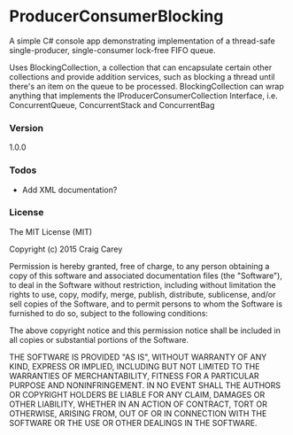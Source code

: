 # ProducerConsumerBlocking

A simple C# console app demonstrating implementation of a thread-safe single-producer, single-consumer lock-free FIFO queue.

Uses BlockingCollection<T>, a collection that can encapsulate certain other collections and provide addition services, such as blocking a thread until there's an item on the queue to be processed.
BlockingCollection<T> can wrap anything that implements the IProducerConsumerCollection<T> Interface, i.e. ConcurrentQueue, ConcurrentStack and ConcurrentBag

### Version
1.0.0

### Todos

 - Add XML documentation?

### License

The MIT License (MIT)

Copyright (c) 2015 Craig Carey

Permission is hereby granted, free of charge, to any person obtaining a copy
of this software and associated documentation files (the "Software"), to deal
in the Software without restriction, including without limitation the rights
to use, copy, modify, merge, publish, distribute, sublicense, and/or sell
copies of the Software, and to permit persons to whom the Software is
furnished to do so, subject to the following conditions:

The above copyright notice and this permission notice shall be included in
all copies or substantial portions of the Software.

THE SOFTWARE IS PROVIDED "AS IS", WITHOUT WARRANTY OF ANY KIND, EXPRESS OR
IMPLIED, INCLUDING BUT NOT LIMITED TO THE WARRANTIES OF MERCHANTABILITY,
FITNESS FOR A PARTICULAR PURPOSE AND NONINFRINGEMENT. IN NO EVENT SHALL THE
AUTHORS OR COPYRIGHT HOLDERS BE LIABLE FOR ANY CLAIM, DAMAGES OR OTHER
LIABILITY, WHETHER IN AN ACTION OF CONTRACT, TORT OR OTHERWISE, ARISING FROM,
OUT OF OR IN CONNECTION WITH THE SOFTWARE OR THE USE OR OTHER DEALINGS IN
THE SOFTWARE.